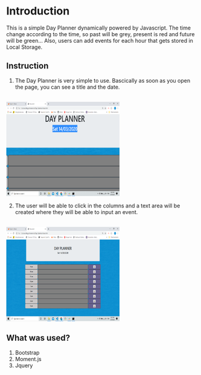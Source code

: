 # Introduction

This is a simple Day Planner dynamically powered by Javascript. The time change according to the time, so past will be grey, present is red and future will be green... Also, users can add events for each hour that gets stored in Local Storage. 

## Instruction

1. The Day Planner is very simple to use. Bascically as soon as you open the page, you can see a title and the date.
<br>

<img src = "images/pic2.png" alt="screenshot" width = "300px" height = "250px">
<br>

2. The user will be able to click in the columns and a text area will be created where they will be able to input an event.
<br>


<img src ="images/pic1.png" alt="screenshot" width = "300px" height = "250px">
<br>

## What was used?

1. Bootstrap
2. Moment.js
3. Jquery
